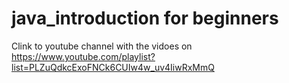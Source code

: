 # java_introduction for beginners

Clink to youtube channel with the vidoes on https://www.youtube.com/playlist?list=PLZuQdkcExoFNCk6CUIw4w_uv4IiwRxMmQ

